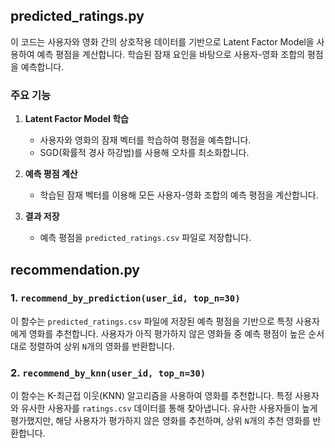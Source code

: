 ## predicted_ratings.py

이 코드는 사용자와 영화 간의 상호작용 데이터를 기반으로 Latent Factor Model을 사용하여 예측 평점을 계산합니다. 
학습된 잠재 요인을 바탕으로 사용자-영화 조합의 평점을 예측합니다.

### 주요 기능
1. **Latent Factor Model 학습**
   - 사용자와 영화의 잠재 벡터를 학습하여 평점을 예측합니다.
   - SGD(확률적 경사 하강법)를 사용해 오차를 최소화합니다.

2. **예측 평점 계산**
   - 학습된 잠재 벡터를 이용해 모든 사용자-영화 조합의 예측 평점을 계산합니다.

3. **결과 저장**
   - 예측 평점을 `predicted_ratings.csv` 파일로 저장합니다.

## recommendation.py

### 1. `recommend_by_prediction(user_id, top_n=30)`
이 함수는 `predicted_ratings.csv` 파일에 저장된 예측 평점을 기반으로 특정 사용자에게 영화를 추천합니다. 
사용자가 아직 평가하지 않은 영화들 중 예측 평점이 높은 순서대로 정렬하여 상위 `N`개의 영화를 반환합니다.

### 2. `recommend_by_knn(user_id, top_n=30)`
이 함수는 K-최근접 이웃(KNN) 알고리즘을 사용하여 영화를 추천합니다. 
특정 사용자와 유사한 사용자를 `ratings.csv` 데이터를 통해 찾아냅니다. 
유사한 사용자들이 높게 평가했지만, 해당 사용자가 평가하지 않은 영화를 추천하며, 상위 `N`개의 추천 영화를 반환합니다.

